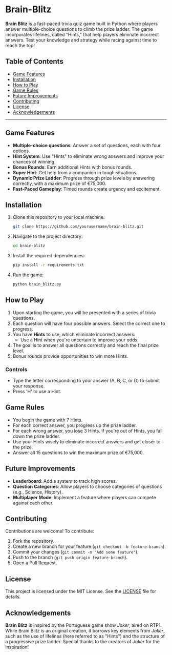 # Brain-Blitz

**Brain Blitz** is a fast-paced trivia quiz game built in Python where players answer multiple-choice questions to climb the prize ladder. The game incorporates lifelines, called "Hints," that help players eliminate incorrect answers. Test your knowledge and strategy while racing against time to reach the top!

## Table of Contents
- [Game Features](#game-features)
- [Installation](#installation)
- [How to Play](#how-to-play)
- [Game Rules](#game-rules)
- [Future Improvements](#future-improvements)
- [Contributing](#contributing)
- [License](#license)
- [Acknowledgements](#acknowledgements)

---

## Game Features

- **Multiple-choice questions**: Answer a set of questions, each with four options.
- **Hint System**: Use "Hints" to eliminate wrong answers and improve your chances of winning.
- **Bonus Rounds**: Earn additional Hints with bonus rounds.
- **Super Hint**: Get help from a companion in tough situations.
- **Dynamic Prize Ladder**: Progress through prize levels by answering correctly, with a maximum prize of €75,000.
- **Fast-Paced Gameplay**: Timed rounds create urgency and excitement.

## Installation

1. Clone this repository to your local machine:

    ```bash
    git clone https://github.com/yourusername/brain-blitz.git
    ```

2. Navigate to the project directory:

    ```bash
    cd brain-blitz
    ```

3. Install the required dependencies:

    ```bash
    pip install -r requirements.txt
    ```

4. Run the game:

    ```bash
    python brain_blitz.py
    ```

## How to Play

1. Upon starting the game, you will be presented with a series of trivia questions.
2. Each question will have four possible answers. Select the correct one to progress.
3. You have **Hints** to use, which eliminate incorrect answers:
    - Use a Hint when you're uncertain to improve your odds.
4. The goal is to answer all questions correctly and reach the final prize level.
5. Bonus rounds provide opportunities to win more Hints.

### Controls
- Type the letter corresponding to your answer (A, B, C, or D) to submit your response.
- Press 'H' to use a Hint.

## Game Rules

- You begin the game with 7 Hints.
- For each correct answer, you progress up the prize ladder.
- For each wrong answer, you lose 3 Hints. If you're out of Hints, you fall down the prize ladder.
- Use your Hints wisely to eliminate incorrect answers and get closer to the prize.
- Answer all 15 questions to win the maximum prize of €75,000.

## Future Improvements

- **Leaderboard**: Add a system to track high scores.
- **Question Categories**: Allow players to choose categories of questions (e.g., Science, History).
- **Multiplayer Mode**: Implement a feature where players can compete against each other.

## Contributing

Contributions are welcome! To contribute:
1. Fork the repository.
2. Create a new branch for your feature (`git checkout -b feature-branch`).
3. Commit your changes (`git commit -m "Add some feature"`).
4. Push to the branch (`git push origin feature-branch`).
5. Open a Pull Request.

## License

This project is licensed under the MIT License. See the [LICENSE](LICENSE) file for details.

## Acknowledgements

**Brain Blitz** is inspired by the Portuguese game show *Joker*, aired on RTP1. While Brain Blitz is an original creation, it borrows key elements from *Joker*, such as the use of lifelines (here referred to as "Hints") and the structure of a progressive prize ladder. Special thanks to the creators of *Joker* for the inspiration!

